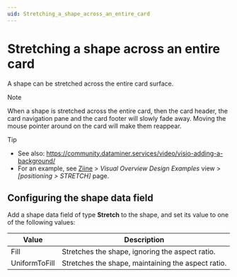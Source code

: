 ```yaml
---
uid: Stretching_a_shape_across_an_entire_card
---
```


# Stretching a shape across an entire card

A shape can be stretched across the entire card surface.

> [!NOTE]
> When a shape is stretched across the entire card, then the card header, the card navigation pane and the card footer will slowly fade away. Moving the mouse pointer around on the card will make them reappear.

> [!TIP]
>
> - See also: <https://community.dataminer.services/video/visio-adding-a-background/>
> - For an example, see [Ziine](xref:ZiineDemoSystem) > *Visual Overview Design Examples* view > *[positioning > STRETCH]* page.

## Configuring the shape data field

Add a shape data field of type **Stretch** to the shape, and set its value to one of the following values:

| Value         | Description                                        |
| ------------- | -------------------------------------------------- |
| Fill          | Stretches the shape, ignoring the aspect ratio.    |
| UniformToFill | Stretches the shape, maintaining the aspect ratio. |
